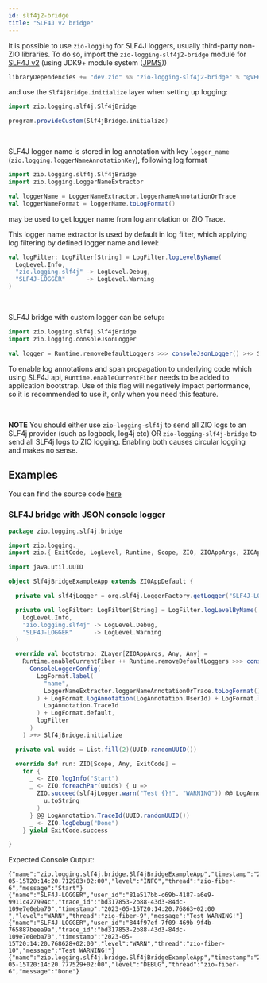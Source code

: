 ```yaml
---
id: slf4j2-bridge
title: "SLF4J v2 bridge"
---
```


It is possible to use `zio-logging` for SLF4J loggers, usually third-party non-ZIO libraries. To do so, import  the `zio-logging-slf4j2-bridge` module for [SLF4J v2](https://www.slf4j.org/faq.html#changesInVersion200) (using JDK9+ module system ([JPMS](http://openjdk.java.net/projects/jigsaw/spec/)))

```scala
libraryDependencies += "dev.zio" %% "zio-logging-slf4j2-bridge" % "@VERSION@"
```

and use the `Slf4jBridge.initialize` layer when setting up logging:

```scala
import zio.logging.slf4j.Slf4jBridge

program.provideCustom(Slf4jBridge.initialize)
```

<br/>

SLF4J logger name is stored in log annotation with key `logger_name` (`zio.logging.loggerNameAnnotationKey`), following log format

```scala
import zio.logging.slf4j.Slf4jBridge
import zio.logging.LoggerNameExtractor

val loggerName = LoggerNameExtractor.loggerNameAnnotationOrTrace
val loggerNameFormat = loggerName.toLogFormat()
```
may be used to get logger name from log annotation or ZIO Trace. 

This logger name extractor is used by default in log filter, which applying log filtering by defined logger name and level:

```scala
val logFilter: LogFilter[String] = LogFilter.logLevelByName(
  LogLevel.Info,
  "zio.logging.slf4j" -> LogLevel.Debug,
  "SLF4J-LOGGER"      -> LogLevel.Warning
)
```

<br/>

SLF4J bridge with custom logger can be setup:

```scala
import zio.logging.slf4j.Slf4jBridge
import zio.logging.consoleJsonLogger

val logger = Runtime.removeDefaultLoggers >>> consoleJsonLogger() >+> Slf4jBridge.initialize
```

To enable log annotations and span propagation to underlying code which using SLF4J api,
`Runtime.enableCurrentFiber` needs to be added to application bootstrap.
Use of this flag will negatively impact performance, so it is recommended to use it, only when you need this feature.

<br/>

**NOTE** You should either use `zio-logging-slf4j` to send all ZIO logs to an SLF4j provider (such as logback, log4j etc) OR `zio-logging-slf4j-bridge` to send all SLF4j logs to
ZIO logging. Enabling both causes circular logging and makes no sense.


## Examples

You can find the source code [here](https://github.com/zio/zio-logging/tree/master/examples)

### SLF4J bridge with JSON console logger

[//]: # (TODO: make snippet type-checked using mdoc)

```scala
package zio.logging.slf4j.bridge

import zio.logging._
import zio.{ ExitCode, LogLevel, Runtime, Scope, ZIO, ZIOAppArgs, ZIOAppDefault, ZLayer }

import java.util.UUID

object Slf4jBridgeExampleApp extends ZIOAppDefault {

  private val slf4jLogger = org.slf4j.LoggerFactory.getLogger("SLF4J-LOGGER")

  private val logFilter: LogFilter[String] = LogFilter.logLevelByName(
    LogLevel.Info,
    "zio.logging.slf4j" -> LogLevel.Debug,
    "SLF4J-LOGGER"      -> LogLevel.Warning
  )

  override val bootstrap: ZLayer[ZIOAppArgs, Any, Any] =
    Runtime.enableCurrentFiber ++ Runtime.removeDefaultLoggers >>> consoleJsonLogger(
      ConsoleLoggerConfig(
        LogFormat.label(
          "name",
          LoggerNameExtractor.loggerNameAnnotationOrTrace.toLogFormat()
        ) + LogFormat.logAnnotation(LogAnnotation.UserId) + LogFormat.logAnnotation(
          LogAnnotation.TraceId
        ) + LogFormat.default,
        logFilter
      )
    ) >+> Slf4jBridge.initialize

  private val uuids = List.fill(2)(UUID.randomUUID())

  override def run: ZIO[Scope, Any, ExitCode] =
    for {
      _ <- ZIO.logInfo("Start")
      _ <- ZIO.foreachPar(uuids) { u =>
        ZIO.succeed(slf4jLogger.warn("Test {}!", "WARNING")) @@ LogAnnotation.UserId(
          u.toString
        )
      } @@ LogAnnotation.TraceId(UUID.randomUUID())
      _ <- ZIO.logDebug("Done")
    } yield ExitCode.success

}
```

Expected Console Output:
```
{"name":"zio.logging.slf4j.bridge.Slf4jBridgeExampleApp","timestamp":"2023-05-15T20:14:20.712983+02:00","level":"INFO","thread":"zio-fiber-6","message":"Start"}
{"name":"SLF4J-LOGGER","user_id":"81e517bb-c69b-4187-a6e9-9911c427994c","trace_id":"bd317853-2b88-43d3-84dc-109e7e0eba70","timestamp":"2023-05-15T20:14:20.76863+02:00 ","level":"WARN","thread":"zio-fiber-9","message":"Test WARNING!"}
{"name":"SLF4J-LOGGER","user_id":"844f97ef-7f09-469b-9f4b-765887beea9a","trace_id":"bd317853-2b88-43d3-84dc-109e7e0eba70","timestamp":"2023-05-15T20:14:20.768628+02:00","level":"WARN","thread":"zio-fiber-10","message":"Test WARNING!"}
{"name":"zio.logging.slf4j.bridge.Slf4jBridgeExampleApp","timestamp":"2023-05-15T20:14:20.777529+02:00","level":"DEBUG","thread":"zio-fiber-6","message":"Done"}
```
